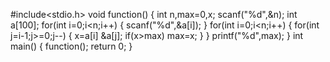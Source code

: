 #include<stdio.h>
void function()
{
    int n,max=0,x;
    scanf("%d",&n);
    int a[100];
    for(int i=0;i<n;i++)
    {
        scanf("%d",&a[i]);
    }
    for(int i=0;i<n;i++)
    {
        for(int j=i-1;j>=0;j--)
        {
           x=a[i] &a[j];
           if(x>max)
           max=x;
        }
    }
    printf("%d",max);
}
int main()
{
    function();
    return 0;
}
